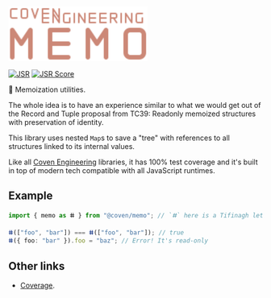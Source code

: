 <img alt="Coven Engineering Memo logo" src="https://raw.githubusercontent.com/covenengineering/libraries/main/@coven/memo/logo.svg" height="108" />

[![JSR](https://jsr.io/badges/@coven/memo)](https://coven.to/memo)
[![JSR Score](https://jsr.io/badges/@coven/memo/score)](https://coven.to/memo/score)

💾 Memoization utilities.

The whole idea is to have an experience similar to what we would get out of the
Record and Tuple proposal from TC39: Readonly memoized structures with
preservation of identity.

This library uses nested `Map`s to save a "tree" with references to all
structures linked to its internal values.

Like all [Coven Engineering](https://coven.engineering) libraries, it has 100%
test coverage and it's built in top of modern tech compatible with all
JavaScript runtimes.

## Example

```typescript
import { memo as ⵌ } from "@coven/memo"; // `ⵌ` here is a Tifinagh letter of the Tuareg alphabet, that looks like `#`

ⵌ(["foo", "bar"]) === ⵌ(["foo", "bar"]); // true
ⵌ({ foo: "bar" }).foo = "baz"; // Error! It's read-only
```

## Other links

- [Coverage](https://coveralls.io/github/covenengineering/libraries).
